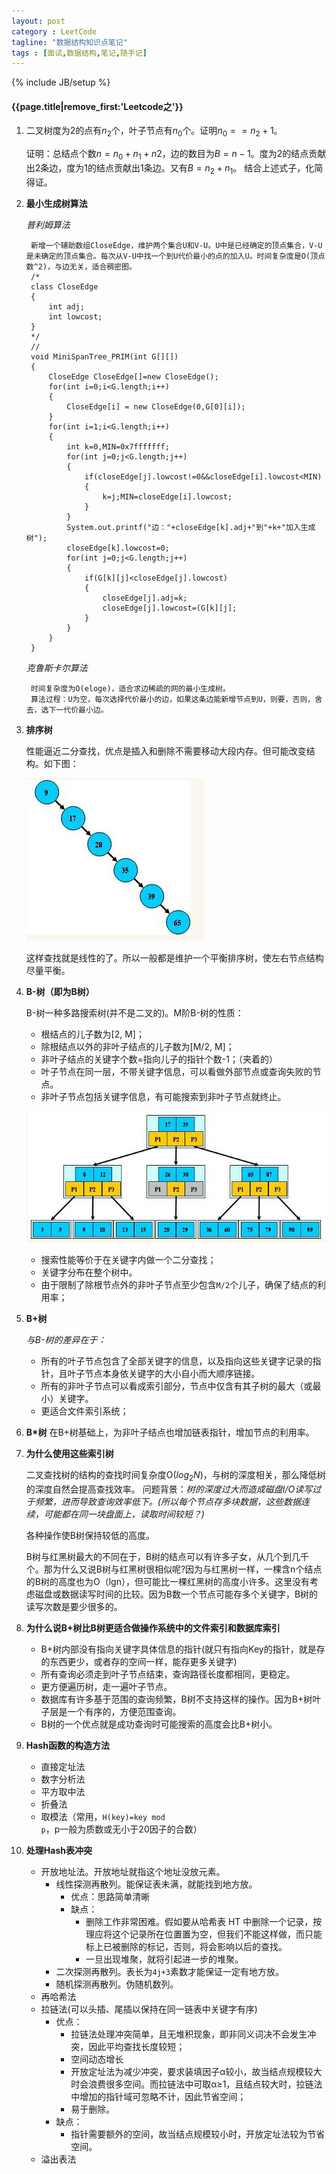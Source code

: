 ```yaml
---
layout: post
category : LeetCode
tagline: "数据结构知识点笔记"
tags : [面试,数据结构,笔记,随手记]
---
```

{% include JB/setup %}

<h4>{{page.title|remove_first:'Leetcode之'}}</h4>

1. 二叉树度为2的点有$n_2$个，叶子节点有$n_0$个。证明$n_0==n_2+1$。

	证明：总结点个数$n=n_0+n_1+n2$，边的数目为$B=n-1$。度为2的结点贡献出2条边，度为1的结点贡献出1条边。又有$B=n_2+n_1$。
	结合上述式子，化简得证。

2. **最小生成树算法**
	
	*普利姆算法*
	
		新增一个辅助数组CloseEdge，维护两个集合U和V-U。U中是已经确定的顶点集合，V-U是未确定的顶点集合。每次从V-U中找一个到U代价最小的点的加入U。时间复杂度是O(顶点数^2)，与边无关，适合稠密图。
		/*
		class CloseEdge
		{
			int adj;
			int lowcost;
		}
		*/
		//
		void MiniSpanTree_PRIM(int G[][])
		{
			CloseEdge CloseEdge[]=new CloseEdge();
			for(int i=0;i<G.length;i++)
			{
				CloseEdge[i] = new CloseEdge(0,G[0][i]);
			}
			for(int i=1;i<G.length;i++)
			{
				int k=0,MIN=0x7fffffff;
				for(int j=0;j<G.length;j++)
				{
					if(closeEdge[j].lowcost!=0&&closeEdge[i].lowcost<MIN)
					{
						k=j;MIN=closeEdge[i].lowcost;
					}
				}
				System.out.printf("边："+closeEdge[k].adj+"到"+k+"加入生成树");
				closeEdge[k].lowcost=0;
				for(int j=0;j<G.length;j++)
				{
					if(G[k][j]<closeEdge[j].lowcost)
					{
						closeEdge[j].adj=k;
						closeEdge[j].lowcost=(G[k][j];
					}
				}
			}
		}

	*克鲁斯卡尔算法*
	
		时间复杂度为O(eloge)，适合求边稀疏的网的最小生成树。
		算法过程：U为空，每次选择代价最小的边，如果这条边能新增节点到U，则要，否则，舍去，选下一代价最小边。

3. **排序树**

	性能逼近二分查找，优点是插入和删除不需要移动大段内存。但可能改变结构。如下图：
	
	![一种B树](/img/1.jpg)
	
	这样查找就是线性的了。所以一般都是维护一个平衡排序树，使左右节点结构尽量平衡。
	
3. **B-树（即为B树）**
	
	B-树一种多路搜索树(并不是二叉的)。M阶B-树的性质：

	* 根结点的儿子数为[2, M]；
	* 除根结点以外的非叶子结点的儿子数为[M/2, M]；
	* 非叶子结点的关键字个数=指向儿子的指针个数-1；（夹着的）
	* 叶子节点在同一层，不带关键字信息，可以看做外部节点或查询失败的节点。
	* 非叶子节点包括关键字信息，有可能搜索到非叶子节点就终止。
	
	![一个B-树](\img\2.jpg)

	* 搜索性能等价于在关键字内做一个二分查找；
	* 关键字分布在整个树中。
	* 由于限制了除根节点外的非叶子节点至少包含`M/2`个儿子，确保了结点的利用率；

4. **B+树**
	
	*与B-树的差异在于：*
		
	* 所有的叶子节点包含了全部关键字的信息，以及指向这些关键字记录的指针，且叶子节点本身依关键字的大小自小而大顺序链接。
	* 所有的非叶子节点可以看成索引部分，节点中仅含有其子树的最大（或最小）关键字。
	* 更适合文件索引系统；

5. **B\*树**
	在B+树基础上，为非叶子结点也增加链表指针，增加节点的利用率。

6. **为什么使用这些索引树**

	二叉查找树的结构的查找时间复杂度O($log_2N$)，与树的深度相关，那么降低树的深度自然会提高查找效率。
	问题背景：*树的深度过大而造成磁盘I/O读写过于频繁，进而导致查询效率低下。(所以每个节点存多块数据，这些数据连续，可能都在同一块盘面上，读取时间较短？)*

	各种操作使B树保持较低的高度。

 	B树与红黑树最大的不同在于，B树的结点可以有许多子女，从几个到几千个。那为什么又说B树与红黑树很相似呢?因为与红黑树一样，一棵含n个结点的B树的高度也为O（lgn），但可能比一棵红黑树的高度小许多。这里没有考虑磁盘或数据读写时间的比较。因为B数一个节点可能存多个关键字，B树的读写次数是要少很多的。

7. **为什么说B+树比B树更适合做操作系统中的文件索引和数据库索引**

	* B+树内部没有指向关键字具体信息的指针(就只有指向Key的指针，就是存的东西更少，或者存的空间一样，能存更多关键字)
	* 所有查询必须走到叶子节点结束，查询路径长度都相同，更稳定。
	* 更方便遍历树，走一遍叶子节点。
	* 数据库有许多基于范围的查询频繁，B树不支持这样的操作。因为B+树叶子层是一个有序的，方便范围查询。
	* B树的一个优点就是成功查询时可能搜索的高度会比B+树小。
	
8. **Hash函数的构造方法**

	* 直接定址法
	* 数字分析法
	* 平方取中法
	* 折叠法
	* 取模法（常用，`H(key)=key mod p`，p一般为质数或无小于20因子的合数）

9. **处理Hash表冲突**

	* 开放地址法。开放地址就指这个地址没放元素。
		* 线性探测再散列。能保证表未满，就能找到地方放。
			* 优点：思路简单清晰
			* 缺点：
				* 删除工作非常困难。假如要从哈希表 HT 中删除一个记录，按理应将这个记录所在位置置为空，但我们不能这样做，而只能标上已被删除的标记，否则，将会影响以后的查找。
				* 一旦出现堆聚，就将引起进一步的堆聚。
		* 二次探测再散列。表长为`4j+3`素数才能保证一定有地方放。
		* 随机探测再散列。伪随机数列。
	* 再哈希法
	* 拉链法(可以头插、尾插以保持在同一链表中关键字有序)
		* 优点：
			* 拉链法处理冲突简单，且无堆积现象，即非同义词决不会发生冲突，因此平均查找长度较短；
			* 空间动态增长
			* 开放定址法为减少冲突，要求装填因子α较小，故当结点规模较大时会浪费很多空间。而拉链法中可取α≥1，且结点较大时，拉链法中增加的指针域可忽略不计，因此节省空间；
			* 易于删除。
		* 缺点：
			* 指针需要额外的空间，故当结点规模较小时，开放定址法较为节省空间。
	* 溢出表法